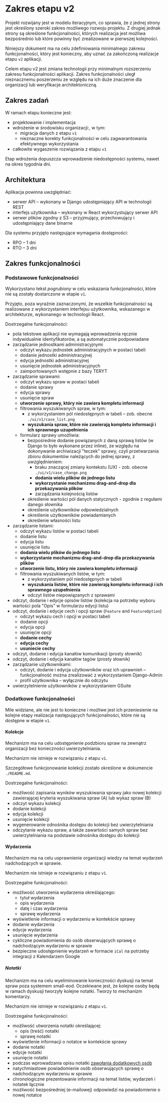# Zakres etapu v2

Projekt rozwijany jest w modelu iteracyjnym, co sprawia, że z jednej strony jest określony szeroki zakres możliwego rozwoju projektu. Z drugiej jednak strony są określone funkcjonalności, których realizacja jest możliwa bezpośrednio lub które powinny być zrealizowane w pierwszej kolejności.

Niniejszy dokument ma na celu zdefiniowania minimalnego zakresu funkcjonalności, który jest konieczny, aby uznać za zakończoną realizacje etapu `v2` aplikacji.

Celem etapu v2 jest zmiana technologii przy minimalnym rozszerzeniu zakresu funkcjonalności aplikacji. Zakres funkcjonalności uległ nieznacznemu poszerzeniu ze względu na ich duże znaczenie dla organizacji lub weryfikacje architektoniczną.

## Zakres zadań

W ramach etapu konieczne jest:

* projektowanie i implementacja
* wdrożenie w środowisku organizacji:, w tym:
  * migracja danych z etapu `v1`
  * nieznaczne korekty funkcjonalności w celu zagwarantowania efektywnego wykorzystania
* całkowite wygaszenie rozwiązania z etapu `v1`

Etap wdrożenia dopuszcza wprowadzenie niedostępności systemu, nawet na okres tygodnia dni.

## Architektura

Aplikacja powinna uwzględniać:

* serwer API – wykonany w Django udostępniający API w technologii REST
* interfejs użytkownika – wykonany w React wykorzystujący serwer API
* serwer plików zgodny z S3 – przyjmujący, przechowujący i udostępniający dane binarne

Dla systemu przyjęto następujące wymagania dostępności:

* RPO – 1 dni
* RTO – 3 dni

## Zakres funkcjonalności

### Podstawowe funkcjonalności

Wykorzystano tekst *pogrubiony* w celu wskazania funkcjonalności, które nie są zostały dostarczone w etapie `v1`.

Przyjęto, poza wyraźnie zaznaczonymi, że wszelkie funkcjonalności są realizowane z wykorzystaniem interfejsu użytkownika, wskazanego w architekturze, wykonanego w technologii React.

Dostrzegalne funkcjonalności:

* pola tekstowe aplikacji nie wymagają wprowadzenia ręcznie indywidualnie identyfikatorów, a są automatycznie podpowiadane
* zarządzanie jednostkami administracyjnymi
  * odczyt wykazu jednostek administracyjnych w postaci tabeli
  * dodanie jednostki administracyjnej
  * edycja jednostki administracyjnej
  * usunięcie jednostek administracyjnych
  * zaimportowanych wstępnie z bazy TERYT
* zarządzanie sprawami:
  * odczyt wykazu spraw w postaci tabeli
  * dodanie sprawy
  * edycja sprawy
  * usunięcie spraw
  * **utworzenie sprawy, który nie zawiera kompletu informacji**
  * filtrowania wyszukiwanych spraw, w tym:
    * z wykorzystaniem pól niedostępnych w tabeli – zob. obecne  ```./ui/v1/case_list.png```
    * **wyszukania spraw, które nie zawierają kompletu informacji i ich sprawnego uzupełnienia**
  * formularz sprawy umożliwia:
    * bezpośrednie dodanie powiązanych z daną sprawą listów (w Django to było wykonane przez inline), ze względu na dokonywanie archiwizacji "teczek" sprawy, czyli przetwarzania zbioru dokumentów należących do jednej sprawy, z uwzględnieniem:
      * braku znaczącej zmiany kontekstu (UX) - zob. obecne ```./ui/v1/case_change.png```
      * **dodania wielu plików do jednego listu**
      * **wykorzystanie mechanizmu drag-and-drop dla przekazywania plików**
      * zarządzania kolejnością listów
    * określenie wartości pól danych statycznych - zgodnie z regułami danego słownika
    * określenie użytkowników odpowiedzialnych
    * określenie użytkowników powiadamianych
    * określenie własności listu
* zarządzanie listami:
  * odczyt wykazu listów w postaci tabeli
  * dodanie listu
  * edycja listu
  * usunięcie listu
  * **dodania wielu plików do jednego listu**
  * **wykorzystanie mechanizmu drag-and-drop dla przekazywania plików**
  * **utworzenie listu, który nie zawiera kompletu informacji**
  * filtrowania wyszukiwanych listów, w tym:
    * z wykorzystaniem pól niedostępnych w tabeli
    * **wyszukania listów, które nie zawierają kompletu informacji i ich sprawnego uzupełnienia**
    * odczyt listów niepowiązanych z sprawami
* odczyt, dodanie i edycje opisów listów (kolekcja na potrzeby wyboru wartości pola "Opis" w formularzu edycji listu)
* odczyt, dodanie i edycje cech i opcji spraw (`Feature` and `FeatureOption`)
  * odczyt wykazu cech i opcji w postaci tabeli
  * dodanie opcji
  * edycja opcji
  * usunięcie opcji
  * **dodanie cechy**
  * **edycja cechy**
  * **usuniecie cechy**
* odczyt, dodanie i edycja kanałów komunikacji (prosty słownik)
* odczyt, dodanie i edycja kanałów tagów (prosty słownik)
* zarządzanie użytkownikami:
  * odczyt, dodanie i edycja użytkowników oraz ich uprawnień – funkcjonalność można zrealizować z wykorzystaniem Django-Admin
  * profil użytkownika – wyłącznie do odczytu
* uwierzytelnienie użytkowników z wykorzystaniem GSuite

### Dodatkowe funkcjonalności

Mile widziane, ale nie jest to konieczne i możliwe jest ich przeniesienie na kolejne etapy realizacja następujących funkcjonalności, które nie są dostępne w etapie `v1`.

#### Kolekcje

Mechanizm ma na celu udostępnienie podzbioru spraw na zewnątrz organizacji bez konieczności uwierzytelniania.

Mechanizm nie istnieje w rozwiązaniu z etapu `v1`.

Szczegółowe funkcjonowanie kolekcji zostało określone w dokumencie `./README.md`.

Dostrzegalne funkcjonalności:

* możliwość zapisania wyników wyszukiwania sprawy jako nowej kolekcji zawierającej kryteria wyszukiwania spraw (A) lub wykaz spraw (B)
* odczyt wykazu kolekcji
* dodanie kolekcji
* edycja kolekcji
* usunięcie kolekcji
* wygenerowanie odnośnika dostępu do kolekcji bez uwierzytelniania
* odczytanie wykazu spraw, a także zawartości samych spraw bez uwierzytelniania na podstawie odnośnika dostępu do kolekcji

#### Wydarzenia

Mechanizm ma na celu usprawnienie organizacji wiedzy na temat wydarzeń nadchodzących w sprawie.

Mechanizm nie istnieje w rozwiązaniu z etapu `v1`.

Dostrzegalne funkcjonalności:

* możliwość utworzenia wydarzenia określającego:
  * tytuł wydarzenia
  * opis wydarzenia
  * datę i czas wydarzenia
  * sprawę wydarzenia
* wyświetlenie informacji o wydarzeniu w kontekście sprawy
* dodanie wydarzenia
* edycje wydarzenia
* usunięcie wydarzenia
* cykliczne powiadomienia do osób obserwujących sprawę o nadchodzącym wydarzeniu w sprawie
* bezpieczne udostępnienie wydarzeń w formacie `iCal` na potrzeby integracji z Kalendarzem Google

##### Notatki

Mechanizm ma na celu wyeliminowanie konieczności dyskusji na temat spraw poza systemem small-eod. Oczekiwane jest, że kolejne osoby będą w ramach dyskusji tworzyły kolejne notatki. Tworzy to mechanizm komentarzy.

Mechanizm nie istnieje w rozwiązaniu z etapu `v1`.

Dostrzegalne funkcjonalności:

* możliwość utworzenia notatki określającej:
  * opis (treść) notatki
  * sprawę notatki
* wyświetlenie informacji o notatce w kontekście sprawy
* dodanie notatki
* edycje notatki
* usunięcie notatki
* podczas wprowadzania opisu notatki [zawołania dodatkowych osób](https://github.blog/2011-03-23-mention-somebody-they-re-notified/)
* natychmiastowe powiadomienie osób obserwujących sprawę o nadchodzącym wydarzeniu w sprawie
* chronologiczne prezentowanie informacji na temat listów, wydarzeń i notatek łącznie
* możliwość bezpośredniej (e-mailowej) odpowiedzi na powiadomienie o nowej notatce

